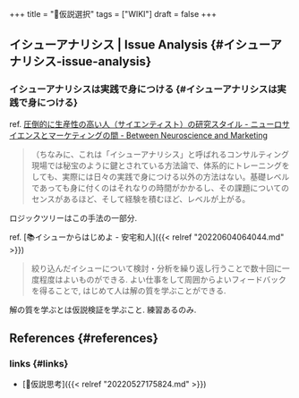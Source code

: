 +++
title = "📝仮説選択"
tags = ["WIKI"]
draft = false
+++

## イシューアナリシス | Issue Analysis {#イシューアナリシス-issue-analysis}


### イシューアナリシスは実践で身につける {#イシューアナリシスは実践で身につける}

ref. [圧倒的に生産性の高い人（サイエンティスト）の研究スタイル - ニューロサイエンスとマーケティングの間 - Between Neuroscience and Marketing](https://kaz-ataka.hatenablog.com/entry/20081018/1224287687)

> （ちなみに、これは「イシューアナリシス」と呼ばれるコンサルティング現場では秘宝のように鍵とされている方法論で、体系的にトレーニングをしても、実際には日々の実践で身につける以外の方法はない。基礎レベルであっても身に付くのはそれなりの時間がかかるし、その課題についてのセンスがあるほど、そして経験を積むほど、レベルが上がる。

ロジックツリーはこの手法の一部分.

ref. [📚イシューからはじめよ - 安宅和人]({{< relref "20220604064044.md" >}})

> 絞り込んだイシューについて検討・分析を繰り返し行うことで数十回に一度程度はよいものができる. よい仕事をして周囲からよいフィードバックを得ることで, はじめて人は解の質を学ぶことができる.

解の質を学ぶとは仮説検証を学ぶこと. 練習あるのみ.


## References {#references}


### links {#links}

-   [📝仮説思考]({{< relref "20220527175824.md" >}})
